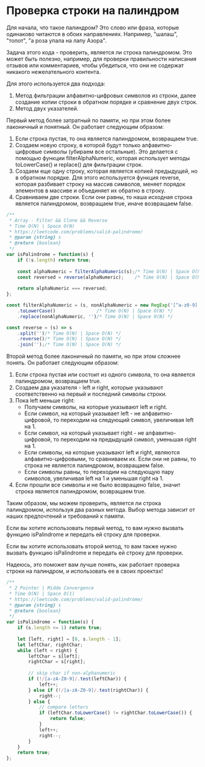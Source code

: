 # Проверка строки на палиндром

Для начала, что такое палиндром? Это слово или фраза, которые одинаково читаются в обоих направлениях. Например, "шалаш", "топот", "а роза упала на лапу Азора".

Задача этого кода - проверить, является ли строка палиндромом. Это может быть полезно, например, для проверки правильности написания отзывов или комментариев, чтобы убедиться, что они не содержат никакого нежелательного контента.

Для этого используется два подхода:

1.  Метод фильтрации алфавитно-цифровых символов из строки, далее создание копии строки в обратном порядке и сравнение двух строк.
2.  Метод двух указателей.

Первый метод более затратный по памяти, но при этом более лаконичный и понятный. Он работает следующим образом:

1.  Если строка пустая, то она является палиндромом, возвращаем true.
2.  Создаем новую строку, в которой будут только алфавитно-цифровые символы (убираем все остальные). Это делается с помощью функции filterAlphaNumeric, которая использует методы toLowerCase() и replace() для фильтрации строк.
3.  Создаем еще одну строку, которая является копией предыдущей, но в обратном порядке. Для этого используется функция reverse, которая разбивает строку на массив символов, меняет порядок элементов в массиве и объединяет их обратно в строку.
4.  Сравниваем две строки. Если они равны, то наша исходная строка является палиндромом, возвращаем true, иначе возвращаем false.

```javascript
/**
 * Array - Filter && Clone && Reverse
 * Time O(N) | Space O(N)
 * https://leetcode.com/problems/valid-palindrome/
 * @param {string} s
 * @return {boolean}
 */
var isPalindrome = function(s) {
    if (!s.length) return true;
    
    const alphaNumeric = filterAlphaNumeric(s);/* Time O(N) | Space O(N) */
    const reversed = reverse(alphaNumeric);    /* Time O(N) | Space O(N) */
    
    return alphaNumeric === reversed;
};

const filterAlphaNumeric = (s, nonAlphaNumeric = new RegExp('[^a-z0-9]','gi')) => s
    .toLowerCase()               /* Time O(N) | Space O(N) */
    .replace(nonAlphaNumeric, '')/* Time O(N) | Space O(N) */

const reverse = (s) => s
    .split('')/* Time O(N) | Space O(N) */
    .reverse()/* Time O(N) | Space O(N) */
    .join('');/* Time O(N) | Space O(N) */

```


Второй метод более лаконичный по памяти, но при этом сложнее понять. Он работает следующим образом:

1.  Если строка пустая или состоит из одного символа, то она является палиндромом, возвращаем true.
2.  Создаем два указателя - left и right, которые указывают соответственно на первый и последний символы строки.
3.  Пока left меньше right:
    -   Получаем символы, на которые указывают left и right.
    -   Если символ, на который указывает left - не алфавитно-цифровой, то переходим на следующий символ, увеличивая left на 1.
    -   Если символ, на который указывает right - не алфавитно-цифровой, то переходим на предыдущий символ, уменьшая right на 1.
    -   Если символы, на которые указывают left и right, являются алфавитно-цифровыми, то сравниваем их. Если они не равны, то строка не является палиндромом, возвращаем false.
    -   Если символы равны, то переходим на следующую пару символов, увеличивая left на 1 и уменьшая right на 1.
4.  Если прошли все символы и не было возвращено false, значит строка является палиндромом, возвращаем true.

Таким образом, мы можем проверить, является ли строка палиндромом, используя два разных метода. Выбор метода зависит от наших предпочтений и требований к памяти.

Если вы хотите использовать первый метод, то вам нужно вызвать функцию isPalindrome и передать ей строку для проверки.

Если вы хотите использовать второй метод, то вам также нужно вызвать функцию isPalindrome и передать ей строку для проверки.

Надеюсь, это поможет вам лучше понять, как работает проверка строки на палиндром, и использовать ее в своих проектах!


```javascript
/**
 * 2 Pointer | Midde Convergence
 * Time O(N) | Space O(1)
 * https://leetcode.com/problems/valid-palindrome/
 * @param {string} s
 * @return {boolean}
 */
var isPalindrome = function(s) {
    if (s.length <= 1) return true;
    
    let [left, right] = [0, s.length - 1];
    let leftChar, rightChar;
    while (left < right) {
        leftChar = s[left];
        rightChar = s[right];
        
        // skip char if non-alphanumeric
        if (!/[a-zA-Z0-9]/.test(leftChar)) {
            left++;
        } else if (!/[a-zA-Z0-9]/.test(rightChar)) {
            right--;
        } else {
            // compare letters
            if (leftChar.toLowerCase() != rightChar.toLowerCase()) {
                return false;
            }
            left++;
            right--;
        }
    }
    return true;
};

```
